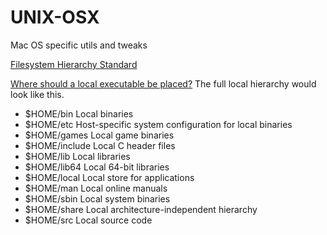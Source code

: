 # UNIX-OSX
Mac OS specific utils and tweaks

[Filesystem Hierarchy Standard](https://en.wikipedia.org/wiki/Filesystem_Hierarchy_Standard)

[Where should a local executable be placed?](https://unix.stackexchange.com/questions/36871/where-should-a-local-executable-be-placed)
The full local hierarchy would look like this.
* $HOME/bin Local binaries
* $HOME/etc Host-specific system configuration for local binaries
* $HOME/games Local game binaries
* $HOME/include Local C header files
* $HOME/lib Local libraries
* $HOME/lib64 Local 64-bit libraries
* $HOME/local Local store for applications
* $HOME/man Local online manuals
* $HOME/sbin Local system binaries
* $HOME/share Local architecture-independent hierarchy
* $HOME/src Local source code
